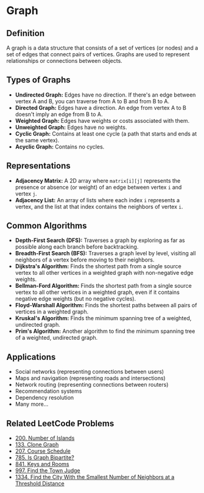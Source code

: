 # Graph

## Definition

A graph is a data structure that consists of a set of vertices (or nodes) and a set of edges that connect pairs of vertices. Graphs are used to represent relationships or connections between objects.

## Types of Graphs

* **Undirected Graph:** Edges have no direction. If there's an edge between vertex A and B, you can traverse from A to B and from B to A.
* **Directed Graph:** Edges have a direction. An edge from vertex A to B doesn't imply an edge from B to A.
* **Weighted Graph:** Edges have weights or costs associated with them.
* **Unweighted Graph:** Edges have no weights.
* **Cyclic Graph:** Contains at least one cycle (a path that starts and ends at the same vertex).
* **Acyclic Graph:** Contains no cycles.

## Representations

* **Adjacency Matrix:** A 2D array where `matrix[i][j]` represents the presence or absence (or weight) of an edge between vertex `i` and vertex `j`.
* **Adjacency List:** An array of lists where each index `i` represents a vertex, and the list at that index contains the neighbors of vertex `i`.

## Common Algorithms

* **Depth-First Search (DFS):** Traverses a graph by exploring as far as possible along each branch before backtracking.
* **Breadth-First Search (BFS):** Traverses a graph level by level, visiting all neighbors of a vertex before moving to their neighbors.
* **Dijkstra's Algorithm:** Finds the shortest path from a single source vertex to all other vertices in a weighted graph with non-negative edge weights.
* **Bellman-Ford Algorithm:** Finds the shortest path from a single source vertex to all other vertices in a weighted graph, even if it contains negative edge weights (but no negative cycles).
* **Floyd-Warshall Algorithm:** Finds the shortest paths between all pairs of vertices in a weighted graph.
* **Kruskal's Algorithm:** Finds the minimum spanning tree of a weighted, undirected graph.
* **Prim's Algorithm:** Another algorithm to find the minimum spanning tree of a weighted, undirected graph.

## Applications

* Social networks (representing connections between users)
* Maps and navigation (representing roads and intersections)
* Network routing (representing connections between routers)
* Recommendation systems
* Dependency resolution
* Many more...

## Related LeetCode Problems

* [200. Number of Islands](https://leetcode.com/problems/number-of-islands/)
* [133. Clone Graph](https://leetcode.com/problems/clone-graph/)
* [207. Course Schedule](https://leetcode.com/problems/course-schedule/)
* [785. Is Graph Bipartite?](https://leetcode.com/problems/is-graph-bipartite/)
* [841. Keys and Rooms](https://leetcode.com/problems/keys-and-rooms/)
* [997. Find the Town Judge](https://leetcode.com/problems/find-the-town-judge/)
* [1334. Find the City With the Smallest Number of Neighbors at a Threshold Distance](https://leetcode.com/problems/find-the-city-with-the-smallest-number-of-neighbors-at-a-threshold-distance/)
